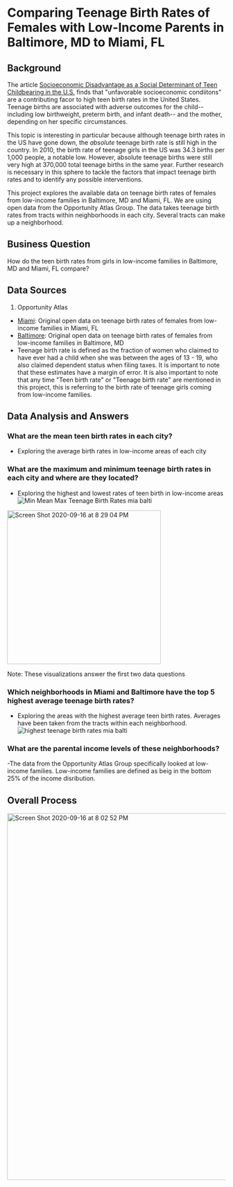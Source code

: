 # Comparing Teenage Birth Rates of Females with Low-Income Parents in Baltimore, MD to Miami, FL
## Background
  The article [Socioeconomic Disadvantage as a Social Determinant of Teen Childbearing in the U.S.](https://www.ncbi.nlm.nih.gov/pmc/articles/PMC3562742/) finds that "unfavorable socioeconomic condiitons" are a contributing facor to high teen birth rates in the United States. Teenage births are associated with adverse outcomes for the child-- including low birthweight, preterm birth, and infant death-- and the mother, depending on her specific circumstances. 
  
  This topic is interesting in particular because although teenage birth rates in the US have gone down, the _absolute_ teenage birth rate is still high in the country. In 2010, the birth rate of teenage girls in the US was 34.3 births per 1,000 people, a notable low. However, absolute teenage births were still very high at 370,000 total teenage births in the same year. Further research is necessary in this sphere to tackle the factors that impact teenage birth rates and to identify any possible interventions. 
  
  This project explores the available data on teenage birth rates of females from low-income families in Baltimore, MD and Miami, FL. We are using open data from the Opportunity Atlas Group. The data takes teenage birth rates from tracts within neighborhoods in each city. Several tracts can make up a neighborhood.
  
  ## Business Question
How do the teen birth rates from girls in low-income families in Baltimore, MD and Miami, FL compare?

## Data Sources
1. Opportunity Atlas
  - [Miami](https://github.com/vickidecastro/comparing-baltimore-miami-teenage-birthrate-lowincome-parents/blob/master/shown_tract_teenbirth_rP_gF_p25%20miami.csv): Original open data on teenage birth rates of females from low-income families in Miami, FL
  - [Baltimore](https://github.com/vickidecastro/comparing-baltimore-miami-teenage-birthrate-lowincome-parents/blob/master/shown_tract_teenbirth_rP_gF_p25%20baltimore.csv): Original open data on teenage birth rates of females from low-income families in Baltimore, MD
  - Teenage birth rate is defined as the fraction of women who claimed to have ever had a child when she was between the ages of 13 - 19, who also claimed dependent status when filing taxes. It is important to note that these estimates have a margin of error. It is also important to note that any time "Teen birth rate" or "Teenage birth rate" are mentioned in this project, this is referring to the birth rate of teenage girls coming from low-income families.
  
  ## Data Analysis and Answers
  ### What are the mean teen birth rates in each city? 
  - Exploring the average birth rates in low-income areas of each city
  ### What are the maximum and minimum teenage birth rates in each city and where are they located?
  - Exploring the highest and lowest rates of teen birth in low-income areas 
  ![Min Mean Max Teenage Birth Rates mia balti](https://user-images.githubusercontent.com/70858878/93406352-7235d900-f85d-11ea-91ce-ce0e2bcf9d1f.png)

  <img width="354" alt="Screen Shot 2020-09-16 at 8 29 04 PM" src="https://user-images.githubusercontent.com/70858878/93405593-5e897300-f85b-11ea-81da-5f568364e5e7.png">

  Note: These visualizations answer the first two data questions
  
  ### Which neighborhoods in Miami and Baltimore have the top 5 highest average teenage birth rates? 
  - Exploring the areas with the highest average teen birth rates. Averages have been taken from the tracts within each neighborhood.
![highest teenage birth rates mia balti](https://user-images.githubusercontent.com/70858878/93405310-a1971680-f85a-11ea-8440-44e89603c440.png)

  ### What are the parental income levels of these neighborhoods? 
  -The data from the Opportunity Atlas Group specifically looked at low-income families. Low-income families are defined as beig in the bottom 25% of the income disribution. 

## Overall Process
<img width="844" alt="Screen Shot 2020-09-16 at 8 02 52 PM" src="https://user-images.githubusercontent.com/70858878/93404989-c212a100-f859-11ea-8241-ab672cd1dab3.png">
